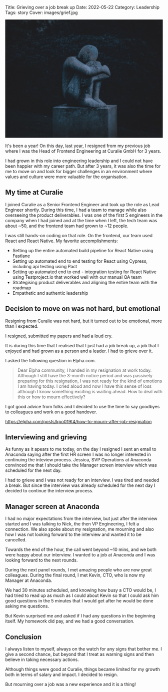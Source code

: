 Title: Grieving over a job break up
Date: 2022-05-22
Category: Leadership
Tags: story
Cover: images/grief.jpg

![Cover image](images/grief.jpg)

It's been a year! On this day, last year, I resigned from my previous job where I was the Head of Frontend Engineering at Curalie GmbH for 3 years.

I had grown in this role into engineering leadership and I could not have been happier with my career path. But after 3 years, it was also the time for me to move on and look for bigger challenges in an environment where values and culture were more valuable for the organisation.

## My time at Curalie

I joined Curalie as a Senior Frontend Engineer and took up the role as Lead Engineer shortly. During this time, I had a team to manage while also overseeing the product deliverables. I was one of the first 5 engineers in the company when I had joined and at the time when I left, the tech team was about ~50, and the frontend team had grown to ~12 people.

I was still hands-on coding on that role. On the frontend, our team used React and React Native. My favorite accomplishments:

- Setting up the entire automated build pipeline for React Native using Fastlane 
- Setting up automated end to end testing for React using Cypress, including api testing using Pact
- Setting up automated end to end - integration testing for React Native using Testproject.io that worked well with our manual QA team
- Strategising product deliverables and aligning the entire team with the roadmap
- Empathetic and authentic leadership

## Decision to move on was not hard, but emotional

Resigning from Curalie was not hard, but it turned out to be emotional, more than I expected.

I resigned, submitted my papers and had a loud cry.

It is during this time that I realised that I just had a job break up, a job that I enjoyed and had grown as a person and a leader. I had to grieve over it.

I asked the following question in Elpha.com.

> Dear Elpha community,
I handed in my resignation at work today. Although I still have the 3-month notice period and was passively preparing for this resignation, I was not ready for the kind of emotions I am having today.
I cried aloud and now I have this sense of loss although I know something exciting is waiting ahead.
How to deal with this or how to mourn effectively?

I got good advice from folks and I decided to use the time to say goodbyes to colleagues and work on a good handover.

https://elpha.com/posts/kpo019t4/how-to-mourn-after-job-resignation

## Interviewing and grieving

As funny as it apears to me today, on the day I resigned I sent an email to Anaconda saying after the first HR screen I was no longer interested in continuing the inteview process. Jessica, SVP Operations at Anaconda convinced me that I should take the Manager screen interview which was scheduled for the next day.

I had to grieve and I was not ready for an interview. I was tired and needed a break. But since the interview was already scheduled for the next day I decided to continue the interview process.

## Manager screen at Anaconda

I had no major expectations from the interview, but just after the interview started and I was talking to Nick, the then VP Engineering, I felt a connection. We also spoke about my resignation, me mourning and also how I was not looking forward to the interview and wanted it to be cancelled.

Towards the end of the hour, the call went beyond ~10 mins, and we both were happy about our interview. I wanted to a job at Anaconda and I was looking forward to the next rounds.

During the next panel rounds, I met amazing people who are now great colleagues. During the final round, I met Kevin, CTO, who is now my Manager at Anaconda.

We had 30 minutes scheduled, and knowing how busy a CTO would be, I had tried to read up as much as I could about Kevin so that I could ask him good questions in the 5 minutes that I would get after he would be done asking me questions.

But Kevin surprised me and asked if I had any questions in the beginning itself. My homework did pay, and we had a good conversation.

## Conclusion

I always listen to myself, always on the watch for any signs that bother me. I give a second chance, but beyond that I treat as warning signs and then believe in taking necessary actions.

Although things were good at Curalie, things became limited for my growth both in terms of salary and impact. I decided to resign.

But mourning over a job was a new experience and it is a thing!


